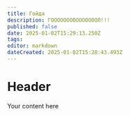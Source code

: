 ```yaml
---
title: Гойда
description: ГОООООООООООООООЛ!!!
published: false
date: 2025-01-02T15:29:13.250Z
tags: 
editor: markdown
dateCreated: 2025-01-02T15:28:43.493Z
---
```


# Header
Your content here